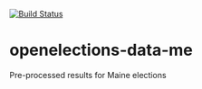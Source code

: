 [![Build Status](https://github.com/openelections/openelections-data-me/actions/workflows/data_tests.yml/badge.svg?branch=master)](https://github.com/openelections/openelections-data-me/actions/workflows/data_tests.yml?query=branch%3Amaster)

# openelections-data-me
Pre-processed results for Maine elections

